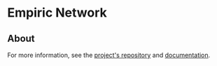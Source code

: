 # Empiric Network

## About

For more information, see the [project's repository](https://github.com/42labs/Empiric) and [documentation](https://docs.empiric.network/).
